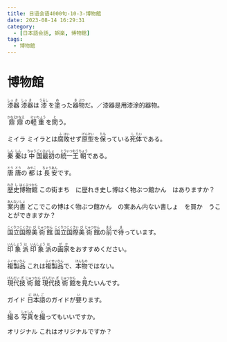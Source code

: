 ```yaml
---
title: 日语会语4000句-10-3-博物館
date: 2023-08-14 16:29:31
category:
  - [日本語会話, 娯楽, 博物館]
tags:
  - 博物館
---
```


# 博物館

<ruby>漆<rt>しっ</rt>器<rt>き</rt></ruby>
<ruby>漆<rt>しっ</rt>器<rt>き</rt>は<rt></rt>漆<rt>うるし</rt>を<rt></rt>塗<rt>ぬ</rt>った<rt></rt>器<rt>き</rt>物<rt>ぶつ</rt>だ。／漆器是用漆涂的器物。</ruby>

<ruby>鼎<rt>かなえ</rt></ruby>
<ruby>鼎<rt>かなえ</rt>の<rt></rt>軽<rt>けい</rt>重<rt>ちょう</rt>を<rt></rt>問<rt>と</rt>う。</ruby>

<ruby>ミイラ</ruby>
<ruby>ミイラとは<rt></rt>腐<rt>ふ</rt>敗<rt>はい</rt>せず<rt></rt>原<rt>げん</rt>型<rt>けい</rt>を<rt></rt>保<rt>たも</rt>っている<rt></rt>死<rt>し</rt>体<rt>たい</rt>である。</ruby>

<ruby>秦<rt>しん</rt></ruby>
<ruby>秦<rt>しん</rt>は<rt></rt>中<rt>ちゅう</rt>国<rt>ごく</rt>最<rt>さい</rt>初<rt>しょ</rt>の<rt></rt>統<rt>とう</rt>一<rt>いつ</rt>王<rt>おう</rt>朝<rt>ちょう</rt>である。</ruby>

<ruby>唐<rt>とう</rt></ruby>
<ruby>唐<rt>とう</rt>の<rt></rt>都<rt>みやこ</rt>は<rt></rt>長<rt>ちょう</rt>安<rt>あん</rt>です。</ruby>

<ruby>歴<rt>れき</rt>史<rt>し</rt>博<rt>はく</rt>物<rt>ぶつ</rt>館<rt>かん</rt></ruby>
この街まち　に歴れき史し博はく物ぶつ館かん　はありますか？

<ruby>案<rt>あん</rt>内<rt>ない</rt>書<rt>しょ</rt></ruby>
どこでこの博はく物ぶつ館かん　の案あん内ない書しょ　を買か　うことができますか？

<ruby>国<rt>こく</rt>立<rt>りつ</rt>国<rt>こく</rt>際<rt>さい</rt>美<rt>び</rt>術<rt>じゅつ</rt>館<rt>かん</rt></ruby>
<ruby>国<rt>こく</rt>立<rt>りつ</rt>国<rt>こく</rt>際<rt>さい</rt>美<rt>び</rt>術<rt>じゅつ</rt>館<rt>かん</rt>の<rt></rt>前<rt>まえ</rt>で<rt></rt>待<rt>ま</rt>っています。</ruby>

<ruby>印<rt>いん</rt>象<rt>しょう</rt>派<rt>は</rt></ruby>
<ruby>印<rt>いん</rt>象<rt>しょう</rt>派<rt>は</rt>の<rt></rt>画<rt>が</rt>家<rt>か</rt>をおすすめください。</ruby>

<ruby>複<rt>ふく</rt>製<rt>せい</rt>品<rt>ひん</rt></ruby>
<ruby>これは<rt></rt>複<rt>ふく</rt>製<rt>せい</rt>品<rt>ひん</rt>で、<rt></rt>本<rt>ほん</rt>物<rt>もの</rt>ではない。</ruby>

<ruby>現<rt>げん</rt>代<rt>だい</rt>技<rt>ぎ</rt>術<rt>じゅつ</rt>館<rt>かん</rt></ruby>
<ruby>現<rt>げん</rt>代<rt>だい</rt>技<rt>ぎ</rt>術<rt>じゅつ</rt>館<rt>かん</rt>を<rt></rt>見<rt>み</rt>たいんです。</ruby>

<ruby>ガイド</ruby>
<ruby>日<rt>に</rt>本<rt>ほん</rt>語<rt>ご</rt>のガイドが<rt></rt>要<rt>い</rt>ります。</ruby>

<ruby>撮<rt>と</rt>る</ruby>
<ruby>写<rt>しゃ</rt>真<rt>しん</rt>を<rt></rt>撮<rt>と</rt>ってもいいですか。</ruby>

<ruby>オリジナル</ruby>
これはオリジナルですか？

